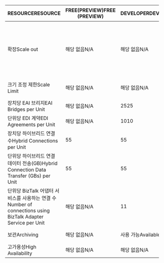| <span data-ttu-id="9407f-101">RESOURCE</span><span class="sxs-lookup"><span data-stu-id="9407f-101">RESOURCE</span></span> | <span data-ttu-id="9407f-102">FREE(PREVIEW)</span><span class="sxs-lookup"><span data-stu-id="9407f-102">FREE (PREVIEW)</span></span> | <span data-ttu-id="9407f-103">DEVELOPER</span><span class="sxs-lookup"><span data-stu-id="9407f-103">DEVELOPER</span></span> | <span data-ttu-id="9407f-104">BASIC</span><span class="sxs-lookup"><span data-stu-id="9407f-104">BASIC</span></span> | <span data-ttu-id="9407f-105">표준</span><span class="sxs-lookup"><span data-stu-id="9407f-105">STANDARD</span></span> | <span data-ttu-id="9407f-106">PREMIUM</span><span class="sxs-lookup"><span data-stu-id="9407f-106">PREMIUM</span></span> |
| --- | --- | --- | --- | --- | --- |
| <span data-ttu-id="9407f-107">확장</span><span class="sxs-lookup"><span data-stu-id="9407f-107">Scale out</span></span> |<span data-ttu-id="9407f-108">해당 없음</span><span class="sxs-lookup"><span data-stu-id="9407f-108">N/A</span></span> |<span data-ttu-id="9407f-109">해당 없음</span><span class="sxs-lookup"><span data-stu-id="9407f-109">N/A</span></span> |<span data-ttu-id="9407f-110">예, Basic 단위 1개씩 확장</span><span class="sxs-lookup"><span data-stu-id="9407f-110">Yes, in increments of 1 Basic Unit</span></span> |<span data-ttu-id="9407f-111">예, Standard 단위 1개씩 확장</span><span class="sxs-lookup"><span data-stu-id="9407f-111">Yes, in increments of 1 Standard Unit</span></span> |<span data-ttu-id="9407f-112">예, Premium 단위 1개씩 확장</span><span class="sxs-lookup"><span data-stu-id="9407f-112">Yes, in increments of 1 Premium Unit</span></span> |
| <span data-ttu-id="9407f-113">크기 조정 제한</span><span class="sxs-lookup"><span data-stu-id="9407f-113">Scale Limit</span></span> |<span data-ttu-id="9407f-114">해당 없음</span><span class="sxs-lookup"><span data-stu-id="9407f-114">N/A</span></span> |<span data-ttu-id="9407f-115">해당 없음</span><span class="sxs-lookup"><span data-stu-id="9407f-115">N/A</span></span> |<span data-ttu-id="9407f-116">Too8 단위를</span><span class="sxs-lookup"><span data-stu-id="9407f-116">Up too8 units</span></span> |<span data-ttu-id="9407f-117">Too8 단위를</span><span class="sxs-lookup"><span data-stu-id="9407f-117">Up too8 units</span></span> |<span data-ttu-id="9407f-118">Too8 단위를</span><span class="sxs-lookup"><span data-stu-id="9407f-118">Up too8 units</span></span> |
| <span data-ttu-id="9407f-119">장치당 EAI 브리지</span><span class="sxs-lookup"><span data-stu-id="9407f-119">EAI Bridges per Unit</span></span> |<span data-ttu-id="9407f-120">해당 없음</span><span class="sxs-lookup"><span data-stu-id="9407f-120">N/A</span></span> |<span data-ttu-id="9407f-121">25</span><span class="sxs-lookup"><span data-stu-id="9407f-121">25</span></span> |<span data-ttu-id="9407f-122">25</span><span class="sxs-lookup"><span data-stu-id="9407f-122">25</span></span> |<span data-ttu-id="9407f-123">125</span><span class="sxs-lookup"><span data-stu-id="9407f-123">125</span></span> |<span data-ttu-id="9407f-124">500</span><span class="sxs-lookup"><span data-stu-id="9407f-124">500</span></span> |
| <span data-ttu-id="9407f-125">단위당 EDI 계약</span><span class="sxs-lookup"><span data-stu-id="9407f-125">EDI Agreements per Unit</span></span> |<span data-ttu-id="9407f-126">해당 없음</span><span class="sxs-lookup"><span data-stu-id="9407f-126">N/A</span></span> |<span data-ttu-id="9407f-127">10</span><span class="sxs-lookup"><span data-stu-id="9407f-127">10</span></span> |<span data-ttu-id="9407f-128">50</span><span class="sxs-lookup"><span data-stu-id="9407f-128">50</span></span> |<span data-ttu-id="9407f-129">250</span><span class="sxs-lookup"><span data-stu-id="9407f-129">250</span></span> |<span data-ttu-id="9407f-130">1000</span><span class="sxs-lookup"><span data-stu-id="9407f-130">1000</span></span> |
| <span data-ttu-id="9407f-131">장치당 하이브리드 연결 수</span><span class="sxs-lookup"><span data-stu-id="9407f-131">Hybrid Connections per Unit</span></span> |<span data-ttu-id="9407f-132">5</span><span class="sxs-lookup"><span data-stu-id="9407f-132">5</span></span> |<span data-ttu-id="9407f-133">5</span><span class="sxs-lookup"><span data-stu-id="9407f-133">5</span></span> |<span data-ttu-id="9407f-134">10</span><span class="sxs-lookup"><span data-stu-id="9407f-134">10</span></span> |<span data-ttu-id="9407f-135">50</span><span class="sxs-lookup"><span data-stu-id="9407f-135">50</span></span> |<span data-ttu-id="9407f-136">100</span><span class="sxs-lookup"><span data-stu-id="9407f-136">100</span></span> |
| <span data-ttu-id="9407f-137">단위당 하이브리드 연결 데이터 전송(GB)</span><span class="sxs-lookup"><span data-stu-id="9407f-137">Hybrid Connection Data Transfer (GBs) per Unit</span></span> |<span data-ttu-id="9407f-138">5</span><span class="sxs-lookup"><span data-stu-id="9407f-138">5</span></span> |<span data-ttu-id="9407f-139">5</span><span class="sxs-lookup"><span data-stu-id="9407f-139">5</span></span> |<span data-ttu-id="9407f-140">50</span><span class="sxs-lookup"><span data-stu-id="9407f-140">50</span></span> |<span data-ttu-id="9407f-141">250</span><span class="sxs-lookup"><span data-stu-id="9407f-141">250</span></span> |<span data-ttu-id="9407f-142">500</span><span class="sxs-lookup"><span data-stu-id="9407f-142">500</span></span> |
| <span data-ttu-id="9407f-143">단위당 BizTalk 어댑터 서비스를 사용하는 연결 수</span><span class="sxs-lookup"><span data-stu-id="9407f-143">Number of connections using BizTalk Adapter Service per Unit</span></span> |<span data-ttu-id="9407f-144">해당 없음</span><span class="sxs-lookup"><span data-stu-id="9407f-144">N/A</span></span> |<span data-ttu-id="9407f-145">1</span><span class="sxs-lookup"><span data-stu-id="9407f-145">1</span></span> |<span data-ttu-id="9407f-146">2</span><span class="sxs-lookup"><span data-stu-id="9407f-146">2</span></span> |<span data-ttu-id="9407f-147">5</span><span class="sxs-lookup"><span data-stu-id="9407f-147">5</span></span> |<span data-ttu-id="9407f-148">25</span><span class="sxs-lookup"><span data-stu-id="9407f-148">25</span></span> |
| <span data-ttu-id="9407f-149">보관</span><span class="sxs-lookup"><span data-stu-id="9407f-149">Archiving</span></span> |<span data-ttu-id="9407f-150">해당 없음</span><span class="sxs-lookup"><span data-stu-id="9407f-150">N/A</span></span> |<span data-ttu-id="9407f-151">사용 가능</span><span class="sxs-lookup"><span data-stu-id="9407f-151">Available</span></span> |<span data-ttu-id="9407f-152">해당 없음</span><span class="sxs-lookup"><span data-stu-id="9407f-152">N/A</span></span> |<span data-ttu-id="9407f-153">해당 없음</span><span class="sxs-lookup"><span data-stu-id="9407f-153">N/A</span></span> |<span data-ttu-id="9407f-154">사용 가능</span><span class="sxs-lookup"><span data-stu-id="9407f-154">Available</span></span> |
| <span data-ttu-id="9407f-155">고가용성</span><span class="sxs-lookup"><span data-stu-id="9407f-155">High Availability</span></span> |<span data-ttu-id="9407f-156">해당 없음</span><span class="sxs-lookup"><span data-stu-id="9407f-156">N/A</span></span> |<span data-ttu-id="9407f-157">해당 없음</span><span class="sxs-lookup"><span data-stu-id="9407f-157">N/A</span></span> |<span data-ttu-id="9407f-158">사용 가능</span><span class="sxs-lookup"><span data-stu-id="9407f-158">Available</span></span> |<span data-ttu-id="9407f-159">사용 가능</span><span class="sxs-lookup"><span data-stu-id="9407f-159">Available</span></span> |<span data-ttu-id="9407f-160">사용 가능</span><span class="sxs-lookup"><span data-stu-id="9407f-160">Available</span></span> |

